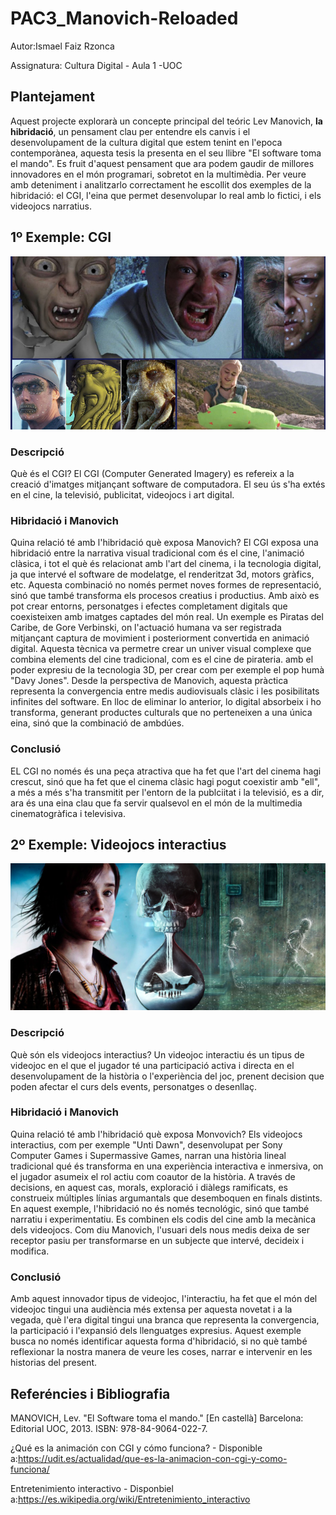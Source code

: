 # PAC3_Manovich-Reloaded

Autor:Ismael Faiz Rzonca

Assignatura: Cultura Digital - Aula 1 -UOC

## Plantejament

Aquest projecte explorarà un concepte principal del teóric Lev Manovich, **la hibridació**, un pensament clau per entendre els canvis i el desenvolupament de la cultura digital que estem tenint en l'epoca contemporànea, aquesta tesis la presenta en el seu llibre "El software toma el mando". Es fruit d'aquest pensament que ara podem gaudir de millores innovadores en el món programari, sobretot en la multimèdia.
Per veure amb deteniment i analitzarlo correctament he escollit dos exemples de la hibridació: el CGI, l'eina que permet desenvolupar lo real amb lo fictici, i els videojocs narratius.

## 1º Exemple: CGI

![Mi imagen](cgi.png)

### Descripció

Què és el CGI? El CGI (Computer Generated Imagery) es refereix a la creació d'imatges mitjançant software de computadora. El seu ús s'ha extés en el cine, la televisió, publicitat, videojocs i art digital.

### Hibridació i Manovich

Quina relació té amb l'hibridació què exposa Manovich? El CGI exposa una hibridació entre la narrativa visual tradicional com és el cine, l'animació clàsica, i tot el què és relacionat amb l'art del cinema, i la tecnologia digital, ja que intervé el software de modelatge, el renderitzat 3d, motors gràfics, etc. Aquesta combinació no només permet noves formes de representació, sinó que també transforma els procesos creatius i productius. Amb això es pot crear entorns, personatges i efectes completament digitals que coexisteixen amb imatges captades del món real. Un exemple es Piratas del Caribe, de Gore Verbinski, on l'actuació humana va ser registrada mitjançant captura de movimient i posteriorment convertida en animació digital. Aquesta tècnica va permetre crear un univer visual complexe que combina elements del cine tradicional, com es el cine de pirateria. amb el poder expresiu de la tecnologia 3D, per crear com per exemple el pop humà "Davy Jones".
Desde la perspectiva de Manovich, aquesta pràctica representa la convergencia entre medis audiovisuals clàsic i les posibilitats infinites del software. En lloc de eliminar lo anterior, lo digital absorbeix i ho transforma, generant productes culturals que no perteneixen a una única eina, sinó que la combinació de ambdúes.

### Conclusió

EL CGI no només és una peça atractiva que ha fet que l'art del cinema hagi crescut, sinó que ha fet que el cinema clàsic hagi pogut coexistir amb "ell", a més a més s'ha transmitit per l'entorn de la publciitat i la televisió, es a dir, ara és una eina clau que fa servir qualsevol en el món de la multimedia cinematogràfica i televisiva.

## 2º Exemple: Videojocs interactius

![Mi imagen](videojuegosinteractivos.webp)

### Descripció

Què són els videojocs interactius? Un videojoc interactiu és un tipus de videojoc en el que el jugador té una participació activa i directa en el desenvolupament de la història o l'experiència del joc, prenent decision que poden afectar el curs dels events, personatges o desenllaç.

### Hibridació i Manovich

Quina relació té amb l'hibridació què exposa Monvovich? Els videojocs interactius, com per exemple "Unti Dawn", desenvolupat per Sony Computer Games i Supermassive Games, narran una història lineal tradicional qué és transforma en una experiència interactiva e inmersiva, on el jugador asumeix el rol actiu com coautor de la història. A través de decisions, en aquest cas, morals, exploració i diàlegs ramificats, es construeix múltiples línias argumantals que desemboquen en finals distints. En aquest exemple, l'hibridació no és només tecnológic, sinó que també narratiu i experimentatiu. Es combinen els codis del cine amb la mecànica dels videojocs. Com diu Manovich, l'usuari dels nous medis deixa de ser receptor pasiu per transformarse en un subjecte que intervé, decideix i modifica.

### Conclusió

Amb aquest innovador tipus de videojoc, l'interactiu, ha fet que el món del videojoc tingui una audiència més extensa per aquesta novetat i a la vegada, què l'era digital tingui una branca que representa la convergencia, la participació i l'expansió dels llenguatges expresius.
Aquest exemple busca no només identificar aquesta forma d'hibridació, si no què també reflexionar la nostra manera de veure les coses, narrar e intervenir en les historias del present.

## Referéncies i Bibliografia

MANOVICH, Lev. "El Software toma el mando." [En castellà] Barcelona: Editorial UOC, 2013. ISBN: 978-84-9064-022-7.

¿Qué es la animación con CGI y cómo funciona? - Disponible a:https://udit.es/actualidad/que-es-la-animacion-con-cgi-y-como-funciona/

Entretenimiento interactivo - Disponbiel a:https://es.wikipedia.org/wiki/Entretenimiento_interactivo
